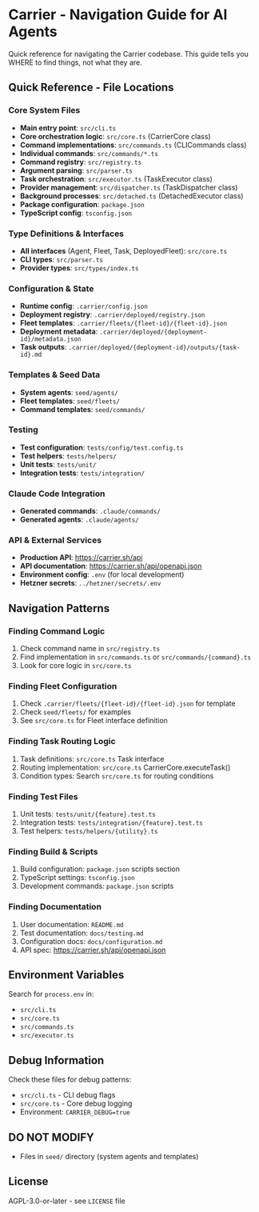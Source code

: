 # Carrier - Navigation Guide for AI Agents

Quick reference for navigating the Carrier codebase. This guide tells you WHERE to find things, not what they are.

## Quick Reference - File Locations

### Core System Files
- **Main entry point**: `src/cli.ts`
- **Core orchestration logic**: `src/core.ts` (CarrierCore class)
- **Command implementations**: `src/commands.ts` (CLICommands class)
- **Individual commands**: `src/commands/*.ts`
- **Command registry**: `src/registry.ts`
- **Argument parsing**: `src/parser.ts`
- **Task orchestration**: `src/executor.ts` (TaskExecutor class)
- **Provider management**: `src/dispatcher.ts` (TaskDispatcher class)
- **Background processes**: `src/detached.ts` (DetachedExecutor class)
- **Package configuration**: `package.json`
- **TypeScript config**: `tsconfig.json`

### Type Definitions & Interfaces
- **All interfaces** (Agent, Fleet, Task, DeployedFleet): `src/core.ts`
- **CLI types**: `src/parser.ts`
- **Provider types**: `src/types/index.ts`

### Configuration & State
- **Runtime config**: `.carrier/config.json`
- **Deployment registry**: `.carrier/deployed/registry.json`
- **Fleet templates**: `.carrier/fleets/{fleet-id}/{fleet-id}.json`
- **Deployment metadata**: `.carrier/deployed/{deployment-id}/metadata.json`
- **Task outputs**: `.carrier/deployed/{deployment-id}/outputs/{task-id}.md`

### Templates & Seed Data
- **System agents**: `seed/agents/`
- **Fleet templates**: `seed/fleets/`
- **Command templates**: `seed/commands/`

### Testing
- **Test configuration**: `tests/config/test.config.ts`
- **Test helpers**: `tests/helpers/`
- **Unit tests**: `tests/unit/`
- **Integration tests**: `tests/integration/`

### Claude Code Integration
- **Generated commands**: `.claude/commands/`
- **Generated agents**: `.claude/agents/`

### API & External Services
- **Production API**: https://carrier.sh/api
- **API documentation**: https://carrier.sh/api/openapi.json
- **Environment config**: `.env` (for local development)
- **Hetzner secrets**: `../hetzner/secrets/.env`

## Navigation Patterns

### Finding Command Logic
1. Check command name in `src/registry.ts`
2. Find implementation in `src/commands.ts` or `src/commands/{command}.ts`
3. Look for core logic in `src/core.ts`

### Finding Fleet Configuration
1. Check `.carrier/fleets/{fleet-id}/{fleet-id}.json` for template
2. Check `seed/fleets/` for examples
3. See `src/core.ts` for Fleet interface definition

### Finding Task Routing Logic
1. Task definitions: `src/core.ts` Task interface
2. Routing implementation: `src/core.ts` CarrierCore.executeTask()
3. Condition types: Search `src/core.ts` for routing conditions

### Finding Test Files
1. Unit tests: `tests/unit/{feature}.test.ts`
2. Integration tests: `tests/integration/{feature}.test.ts`
3. Test helpers: `tests/helpers/{utility}.ts`

### Finding Build & Scripts
1. Build configuration: `package.json` scripts section
2. TypeScript settings: `tsconfig.json`
3. Development commands: `package.json` scripts

### Finding Documentation
1. User documentation: `README.md`
2. Test documentation: `docs/testing.md`
3. Configuration docs: `docs/configuration.md`
4. API spec: https://carrier.sh/api/openapi.json

## Environment Variables
Search for `process.env` in:
- `src/cli.ts`
- `src/core.ts`
- `src/commands.ts`
- `src/executor.ts`

## Debug Information
Check these files for debug patterns:
- `src/cli.ts` - CLI debug flags
- `src/core.ts` - Core debug logging
- Environment: `CARRIER_DEBUG=true`

## DO NOT MODIFY
- Files in `seed/` directory (system agents and templates)

## License
AGPL-3.0-or-later - see `LICENSE` file
